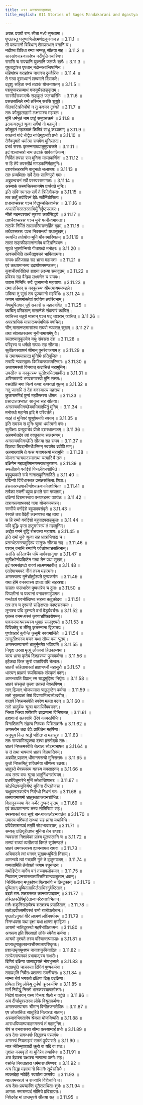 ```yaml
---
title: ०११ अगस्त्यमाहात्म्यम्
title_english: 011 Stories of Sages Mandakarani and Agastya

---
```

<div class="audioEmbed"  caption="श्रीराम-हरिसीताराममूर्ति-घनपाठिभ्यां वचनम्" src="https://archive.org/download/Ramayana-recitation-Sriram-harisItArAmamUrti-Ghanapaati-v2/Kanda_3/Kanda_3_ARK-011-Agastya_Mahathyam.mp3"></div>

अग्रतः प्रययौ रामः सीता मध्ये सुमध्यमा।  
पृष्ठतस्तु धनुष्पाणिर्लक्ष्मणोऽनुजगाम ह ॥ 3.11.1 ॥   
तौ पश्यमानौ विविधान् शैलप्रस्थान् वनानि च।  
नदीश्च विविधा रम्या जग्मतुः सीतया सह ॥ 3.11.2 ॥   
सारसांश्चक्रवाकांश्च नदीपुलिनचारिणः।  
सरांसि च सपद्मानि युक्तानि जलजैः खगैः ॥ 3.11.3 ॥   
यूथबद्धांश्च पृषतान् मदोन्मत्तान्विषाणिनः।  
महिषांश्च वराहांश्च नागांश्च द्रुमवैरिणः ॥ 3.11.4 ॥   
ते गत्वा दूरमध्वानं लम्बमाने दिवाकरे।  
ददृशुः सहिता रम्यं तटाकं योजनायतम् ॥ 3.11.5 ॥   
पद्मपुष्करसम्बाधं गजयूथैरलङ्कृतम्।  
सारसैर्हंसकादम्बैः सङ्कुलं जलचारिभिः ॥ 3.11.6 ॥   
प्रसन्नसलिले रम्ये तस्मिन् सरसि शुश्रुवे।  
गीतवादित्रनिर्घोषो न तु कश्चन दृश्यते ॥ 3.11.7 ॥   
ततः कौतूहलाद्रामो लक्ष्मणश्च महाबलः।  
मुनिं धर्मभृतं नाम प्रष्टुं समुपचक्रमे ॥ 3.11.8 ॥   
इदमत्यद्भुतं श्रुत्वा सर्वेषां नो महामुने।  
कौतूहलं महज्जातं किमिदं साधु कथ्यताम् ॥ 3.11.9 ॥   
वक्तव्यं यदि चेद्विप्र नातिगुह्यमपि प्रभो ॥ 3.11.10 ॥   
तेनैवमुक्तो धर्मात्मा राघवेण मुनिस्तदा।  
प्रभवं सरसः कृत्स्नमाख्यातुमुपचक्रमे ॥ 3.11.11 ॥   
इदं पञ्चाप्सरो नाम तटाकं सार्वकालिकम्।  
निर्मितं तपसा राम मुनिना माण्डकर्णिना ॥ 3.11.12 ॥   
स हि तेपे तपस्तीव्रं माण्डकर्णिर्महामुनिः।  
दशवर्षसहस्राणि वायुभक्षो जलाश्रयः ॥ 3.11.13 ॥   
ततः प्रव्यथिताः सर्वे देवाः साग्निपुरो गमाः।  
अब्रुवन्वचनं सर्वे परस्परसमागताः ॥ 3.11.14 ॥   
अस्माकं कस्यचित्स्थानमेष प्रार्थयते मुनिः।  
इति संविग्नमनसः सर्वे ते त्रिदिवौकसः ॥ 3.11.15 ॥   
तत्र कर्तुं तपोविघ्नं देवैः सर्वैर्नियोजिताः।  
प्रधानाप्सरसः पञ्च विद्युच्चलितवर्चसः ॥ 3.11.16 ॥   
अप्सरोभिस्ततस्ताभिर्मुनिर्दृष्टपरावरः।  
नीतो मदनवश्यत्वं सुराणां कार्यसिद्धये ॥ 3.11.17 ॥   
ताश्चैवाप्सरसः पञ्च मुनेः पत्नीत्वमागताः।  
तटाके निर्मितं तासामस्मिन्नन्तर्हितं गृहम् ॥ 3.11.18 ॥   
तथैवाप्सरसः पञ्च निवसन्त्यो यथासुखम्।  
रमयन्ति तपोयोगान्मुनिं यौवनमास्थितम् ॥ 3.11.19 ॥   
तासां सङ्क्रीडमानानामेष वादित्रनिस्वनः।  
श्रूयते भूषणोन्मिश्रो गीतशब्दो मनोहरः ॥ 3.11.20 ॥   
आश्चर्यमिति तस्यैतद्ववचनं भावितात्मनः।  
राघवः प्रतिजग्राह सह भ्रात्रा महायशाः ॥ 3.11.21 ॥   
एवं कथयमानस्य ददर्शाश्रममण्डलम्।  
कुशचीरपरिक्षिप्तं ब्राह्म्या लक्ष्म्या समावृतम् ॥ 3.11.22 ॥   
प्रविश्य सह वैदेह्या लक्ष्मणेन च राघवः।  
उवास मिनिभिः सर्वैः पूज्यमानो महायशाः ॥ 3.11.23 ॥   
तथा तस्मिन् स काकुत्स्थः श्रीमत्याश्रममण्डले।  
उषित्वा तु सुखं तत्र पूज्यमानो महर्षिभिः ॥ 3.11.24 ॥   
जगाम चाश्रमांस्तेषां पर्यायेण तपस्विनाम्।  
येषामुषितवान् पूर्वं सकाशे स महास्त्रवित् ॥ 3.11.25 ॥   
क्वचित् परिदशान् मासानेकं संवत्सरं क्वचित्।  
क्वचिच्च चतुरो मासान् पञ्च षट् चापरान् क्वचित् ॥ 3.11.26 ॥   
अपरत्राधिकं मासादप्यर्धमधिकं क्वचित्।  
त्रीन् मासानष्टमासांश्च राघवो न्यवसत् सुखम् ॥ 3.11.27 ॥   
तथा संवसतस्तस्य मुनीनामाश्रमेषु वै।  
रमतश्चानुकूल्येन ययुः संवसरा दश ॥ 3.11.28 ॥   
परिवृत्त्य च धर्मज्ञो राघवः सह सीतया।  
सुतीक्ष्णस्याश्रमं श्रीमान् पुनरेवाजगाम ह ॥ 3.11.29 ॥   
स तमाश्रममासाद्य मुनिभिः प्रतिपूजितः।  
तत्रापि न्यवसद्रामः किञ्चित्कालमरिन्दमः ॥ 3.11.30 ॥   
अथाश्रमस्थो विनयात् कदाचित्तं महामुनिम्।  
उपसीनः स काकुत्स्थः सुतीक्ष्णमिदमब्रवीत् ॥ 3.11.31 ॥   
अस्मिन्नरण्ये भगवन्नगस्त्यो मुनि सत्तमः।  
वसतीति मया नित्यं कथाः कथयतां श्रुतम् ॥ 3.11.32 ॥   
नतु जानामि तं देशं वनस्यास्य महत्तया।  
कुत्राश्रममिदं पुण्यं महर्षेस्तस्य धीमतः ॥ 3.11.33 ॥   
प्रसादात्तत्रभवतः सानुजः सह सीतया।  
अगस्त्यमभिगच्छेयमभिवादयितुं मुनिम् ॥ 3.11.34 ॥   
मनोरथो महानेष हृदि मे परिवर्तते।  
यदहं तं मुनिवरं शुश्रूषेयमपि स्वयम् ॥ 3.11.35 ॥   
इति रामस्य स मुनिः श्रुत्वा धर्मात्मनो वचः।  
सुतीक्ष्णः प्रत्युवाचेदं प्रीतो दशरथात्मजम् ॥ 3.11.36 ॥   
अहमप्येतदेव त्वां वक्तुकामः सलक्ष्मणम्।  
अगस्त्यमभिगच्छेति सीतया सह राघव ॥ 3.11.37 ॥   
दिष्ट्या त्विदानीमर्थेऽस्मिन् स्वयमेव ब्रवीषि माम्।  
अहमाख्यामि ते वत्स यत्रागस्त्यो महामुनिः ॥ 3.11.38 ॥   
योजनान्याश्रमादस्मात्तथा चत्वारि वै ततः।  
दक्षिणेन महाञ्छ्रीमानगस्त्यभ्रातुराश्रमः ॥ 3.11.39 ॥   
स्थलीप्राये वनोद्देशे पिप्पलीवनशोभिते।  
बहुपुष्पफले रम्ये नानाशकुनिनादिते ॥ 3.11.40 ॥   
पद्मिन्यो विविधास्तत्र प्रसन्नसलिलाः शिवाः।  
हंसकारण्डवाकीर्णाश्चक्रवाकोपशोभिताः ॥ 3.11.41 ॥   
तत्रैकां रजनीं व्युष्य प्रभाते राम गम्यताम्।  
दक्षिणां दिशमास्थाय वनषण्डस्य पार्श्वतः ॥ 3.11.42 ॥   
तत्रागस्त्याश्रमपदं गत्वा योजनमन्तरम्।  
रमणीये वनोद्देशे बहुपादपसंवृते ॥ 3.11.43 ॥   
रंस्यते तत्र वैदेही लक्ष्मणश्च सह त्वया।  
स हि रम्यो वनोद्देशो बहुपादपसङ्कुलः ॥ 3.11.44 ॥   
यदि बुद्धिः कृता द्रष्टुमगस्त्यं तं महामुनिम्।  
अद्यैव गमने बुद्धिं रोचयस्व महायशः ॥ 3.11.45 ॥   
इति रामो मुनेः श्रुत्वा सह भ्रात्राभिवाद्य च।  
प्रतस्थेऽगस्त्यमुद्दिश्य सानुजः सीतया सह ॥ 3.11.46 ॥   
पश्यन् वनानि रम्याणि पर्वतांश्चाभ्रसन्निभान्।  
सरांसि सरितश्चैव पथि मार्गवशानुगाः ॥ 3.11.47 ॥   
सुतीक्ष्णेनोपदिष्टेन गत्वा तेन पथा सुखम्।  
इदं परमसंहृष्टो वाक्यं लक्ष्मणमब्रवीत् ॥ 3.11.48 ॥   
एतदेवाश्रमपदं नीनं तस्य महात्मनः।  
अगस्त्यस्य मुनेर्भ्रातुर्द्दश्यते पुण्यकर्मणः ॥ 3.11.49 ॥   
यथा हीमे वनस्यास्य ज्ञाताः पथि सहस्रशः।  
सन्नताः फलभारेण पुष्पभारेण च द्रुमाः ॥ 3.11.50 ॥   
पिप्पलीनां च पक्वानां वनादस्मादुपागतः।  
गन्धोऽयं पवनोत्क्षिप्तः सहसा कटुकोदयः ॥ 3.11.51 ॥   
तत्र तत्र च दृश्यन्ते सङ्क्षिप्ताः काष्ठसञ्चयाः।  
लूनाश्च पथि दृश्न्यते दर्भा वैडूर्यवर्चसः ॥ 3.11.52 ॥   
एतच्च वनमध्यस्थं कृष्णाभ्रशिखरोपमम्।  
पावकस्याश्रमस्थस्य धूमाग्रं सम्प्रदृश्यते ॥ 3.11.53 ॥   
विविक्तेषु च तीरेषु कृतस्नाना द्विजातयः।  
पुष्पोपहारं कुर्वन्ति कुसुमैः स्वयमार्जितैः ॥ 3.11.54 ॥   
तत्सुतीक्ष्णस्य वचनं यथा सौम्य मया श्रुतम्।  
अगस्त्यस्याश्रमो भ्रातुर्नूनमेष भविष्यति ॥ 3.11.55 ॥   
निगृह्य तरसा मृत्युं लोकानां हितकाम्यया।  
यस्य भ्रात्रा कृतेयं दिक्छरण्या पुण्यकर्मणा ॥ 3.11.56 ॥   
इहैकदा किल क्रूरो वातापिरपि चेल्वलः।  
भ्रातरौ सहितावास्तां ब्राह्मणघ्नौ महासुरौ ॥ 3.11.57 ॥   
धारयन् ब्राह्मणं रूपमिल्वलः संस्कृतं वदन्।  
आमन्त्रयति विप्रान् स्म श्राद्धमुद्दिश्य निर्घृणः ॥ 3.11.58 ॥   
भ्रातरं संस्कृतं कृत्वा ततस्तं मेषरूपिणम्।  
तान् द्विजान् भोजयामास श्राद्धदृष्टेन कर्मणा ॥ 3.11.59 ॥   
ततो भुक्तवतां तेषां विप्राणामिल्वलोऽब्रवीत्।  
वातापे निष्क्रमस्वेति स्वरेण महता वदन् ॥ 3.11.60 ॥   
ततो भ्रातुर्वचः श्रुत्वा वातापिर्मेषवन्नदन्।  
भित्त्वा भित्त्वा शरीराणि ब्राह्मणानां विनिष्पतत् ॥ 3.11.61 ॥   
ब्रह्मणानां सहस्राणि तैरेवं कामरूपिभिः।  
विनाशितानि संहत्य नित्यशः पिशिताशनैः ॥ 3.11.62 ॥   
अगस्त्येन तदा देवैः प्रार्थितेन महर्षिणा।  
अनुभूय किल श्राद्धे भक्षितः स महासुरः ॥ 3.11.63 ॥   
ततः सम्पन्नमित्युक्त्वा दत्त्वा हस्तोदकं ततः।  
भ्रातरं निष्क्रमस्वेति चेल्वलः सोऽभ्यभाषत ॥ 3.11.64 ॥   
स तं तथा भाषमाणं भ्रातरं विप्रघातिनम्।  
अब्रवीत् प्रहसन् धीमानगस्त्यो मुनिसत्तमः ॥ 3.11.65 ॥   
कुतो निष्क्रमितुं शक्तिर्मया जीर्णस्य रक्षसः।  
भ्रातुस्ते मेषरूपस्य गतस्य यमसादनम् ॥ 3.11.66 ॥   
अथ तस्य वचः श्रुत्वा भ्रातुर्निधनसंश्रयम्।  
प्रधर्षयितुमारेभे मुनिं क्रोधान्निशाचरः ॥ 3.11.67 ॥   
सोऽभिद्रवन्मुनिश्रेष्ठं मुनिना दीप्ततेजसा।  
चक्षुषानलकल्पेन निर्दग्धो निधनं गतः ॥ 3.11.68 ॥   
तस्यायमाश्रमो भ्रातुस्तटाकवनशोभितः।  
विप्रानुकम्पया येन कर्मेदं दुष्करं कृतम् ॥ 3.11.69 ॥   
एवं कथयमानस्य तस्य सौमित्रिणा सह।  
रमस्यास्तं गतः सूर्यः सन्ध्याकालोऽभ्यवर्तत ॥ 3.11.70 ॥   
उपास्य पश्चिमां सन्ध्यां सह भ्रात्रा यथाविधि।  
प्रविवेशाश्रमपदं तमृषिं सोऽभ्यवादयत् ॥ 3.11.71 ॥   
सम्यक् प्रतिगृहीतश्च मुनिना तेन राघवः।  
न्यवसत्तां निशामेकां प्राश्य मूलफलानि च ॥ 3.11.72 ॥   
तस्यां रात्र्यां व्यतीतायां विमले सूर्यमण्डले।  
भ्रातरं तमगस्त्यस्य ह्यामन्त्रयत राघवः ॥ 3.11.73 ॥   
अभिवादये त्वां भगवन् सुखमध्युषितो निशाम्।  
आमन्त्रये त्वां गच्छामि गुरुं ते द्रष्टुमग्रजम् ॥ 3.11.74 ॥   
गम्यतामिति तेनोक्तो जगाम रघुनन्दनः।  
यथोद्दिष्टेन मार्गेण वनं तच्चावलोकयन् ॥ 3.11.75 ॥   
निवारान् पनसांस्तालांस्तिमिशान्वञ्जुलान् धवान्।  
चिरिबिल्वान् मधूकांश्च बिल्वानपि च तिन्दुकान् ॥ 3.11.76 ॥   
पुष्पितान् पुष्पिताग्राभिर्लताभिरनुवेष्टितान्।  
ददर्श रामः शतशस्तत्र कान्तारपादपान् ॥ 3.11.77 ॥   
हस्तिहस्तैर्विमृदितान्वानरैरुपशोभितान्।  
मत्तैः शकुनिसङ्घैश्च शतशश्च प्रणादितान् ॥ 3.11.78 ॥   
ततोऽब्रवीत्समीपस्थं रामो राजीवलोचनः।  
पृष्ठतोऽनुगतं वीरं लक्ष्मणं लक्ष्मिवर्धनम् ॥ 3.11.79 ॥   
स्निग्धपत्त्रा यथा वृक्षा यथा क्षान्ता मृगद्विजाः।  
आश्रमो नातिदूरस्थो महर्षेर्भावितात्मनः ॥ 3.11.80 ॥   
अगस्त्य इति विख्यातो लोके स्वेनैव कर्मणा।  
आश्रमो दृश्यते तस्य परिश्रान्तश्रमापहः ॥ 3.11.81 ॥   
प्राज्यधूमाकुलवनश्चीरमालापरिष्कृतः।  
प्रशान्तमृगयूथश्च नानाशकुनिनादितः ॥ 3.11.82 ॥   
तस्येदमाश्रमपदं प्रभावाद्यस्य राक्षसैः।  
दिगियं दक्षिणा त्रासाद्दृश्यते नोपभुज्यते ॥ 3.11.83 ॥   
यदाप्रभृति चाक्रान्ता दिगियं पुण्यकर्मणा।  
तदाप्रभृति निर्वैराः प्रशान्ता रजनीचराः ॥ 3.11.84 ॥   
नाम्ना चेयं भगवतो दक्षिणा दिक् प्रदक्षिणा।  
प्रथिता त्रिषु लोकेषु दुर्धर्षा क्रूरकर्मभिः ॥ 3.11.85 ॥   
मार्गं निरोद्धुं निरतो भास्करस्याचलोत्तमः।  
निदेशं पालयन् यस्य विन्ध्यः शैलो न वर्द्धते ॥ 3.11.86 ॥   
अयं दीर्घायुषस्तस्य लोके विश्रुतकर्मणः।  
अगस्त्यस्याश्रमः श्रीमान् विनीतजनसेवितः ॥ 3.11.87 ॥   
एष लोकार्चितः साधुर्हिते नित्यरतः सताम्।  
अस्मानभिगतानेष श्रेयसा योजयिष्यति ॥ 3.11.88 ॥   
आराधयिष्याम्यत्राहमगस्त्यं तं महामुनिम्।  
शेषं च वनवासस्य सौम्य वत्स्याम्यहं प्रभो ॥ 3.11.89 ॥   
अत्र देवाः सगन्धर्वाः सिद्धाश्च परमर्षयः।  
अगस्त्यं नियताहारं सततं पुर्यपासते ॥ 3.11.90 ॥   
नात्र जीवेन्मृषावादी क्रूरो वा यदि वा शठः।  
नृशंसः कामवृत्तो वा मुनिरेष तथाविधः ॥ 3.11.91 ॥   
अत्र देवाश्च यक्षाश्च नागाश्च पतगैः सह।  
वसन्ति नियताहारा धर्ममाराधयिष्णवः ॥ 3.11.92 ॥   
अत्र सिद्धा महात्मानो विमानैः सूर्यसन्निभैः।  
त्यक्तदेहा नवैर्देहैः स्वर्याता परमर्षयः ॥ 3.11.93 ॥   
यक्षत्वममरत्वं च राज्यानि विविधानि च।  
अत्र देवाः प्रयच्छन्ति भूतैराराधिताः शुभैः ॥ 3.11.94 ॥   
आगताः स्माश्रमपदं सौमित्रे प्रविशाग्रतः।  
निवेदयेह मां प्राप्तमृषये सीतया सह ॥ 3.11.95 ॥   